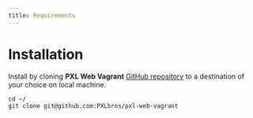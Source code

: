 ```yaml
---
title: Requirements
---
```


# Installation

Install by cloning **PXL Web Vagrant** [GitHub repository](http://github.com/PXLbros/pxl-vagrant) to a destination of your choice on local machine.

```shell
cd ~/
git clone git@github.com:PXLbros/pxl-web-vagrant
```

